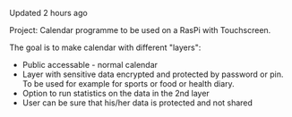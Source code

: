 
Updated 2 hours ago
  
Project:
Calendar programme to be used on a RasPi with Touchscreen.

The goal is to make calendar with different "layers":
- Public accessable - normal calendar
- Layer with sensitive data encrypted and protected by password or pin. To be used for example for sports or food or health diary.
- Option to run statistics on the data in the 2nd layer
- User can be sure that his/her data is protected and not shared
